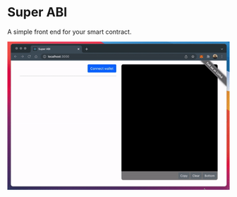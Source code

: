 # Super ABI

A simple front end for your smart contract.

![](https://github.com/Que20/super-abi/raw/main/demo.gif)
